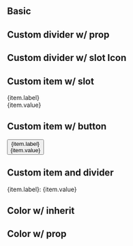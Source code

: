 <script lang="ts">
  import { mdiArrowRight } from '@mdi/js';

  import Breadcrumb from '$lib/components/Breadcrumb.svelte';
  import Button from '$lib/components/Button.svelte';
  import DividerDot from '$lib/components/DividerDot.svelte';
  import Icon from '$lib/components/Icon.svelte';
  import Preview from '$lib/components/Preview.svelte';

  let items = ['First', 'Second', 'Third'];

  let labeledItems = [
    { label: 'First', value: 'One' },
    { label: 'Second', value: 'Two' },
    { label: 'Third', value: 'Three' },
  ];
</script>

## Basic

<Preview>
  <Breadcrumb {items} />
</Preview>

## Custom divider w/ prop

<Preview>
  <Breadcrumb {items} divider="\" />
</Preview>

## Custom divider w/ slot Icon

<Preview>
  <Breadcrumb {items}>
    <span slot="divider">
      <Icon path={mdiArrowRight} class="text-black/25" />
    </span>
  </Breadcrumb>
</Preview>

## Custom item w/ slot

<Preview>
  <Breadcrumb items={labeledItems}>
    <span slot="item" let:item>
      <div class="text-secondary text-xs uppercase">{item.label}</div>
      <div>{item.value}</div>
    </span>
  </Breadcrumb>
</Preview>

## Custom item w/ button

<Preview>
  <Breadcrumb items={labeledItems}>
    <span slot="item" let:item>
      <Button>
        <div class="text-secondary text-xs uppercase">{item.label}</div>
        <div>{item.value}</div>
      </Button>
    </span>
  </Breadcrumb>
</Preview>

## Custom item and divider

<Preview>
  <Breadcrumb items={labeledItems}>
    <span slot="item" let:item>
      <span class="text-secondary text-sm font-extrabold">{item.label}:</span>
      <span class="text-secondary text-sm">{item.value}</span>
    </span>
    <span slot="divider">
      <DividerDot class="text-secondary" />
    </span>
  </Breadcrumb>
</Preview>

## Color w/ inherit

<Preview isDark class="text-white">
  <Breadcrumb {items} />
</Preview>

## Color w/ prop

<Preview isDark>
  <Breadcrumb {items} class="text-blue-500" />
</Preview>
